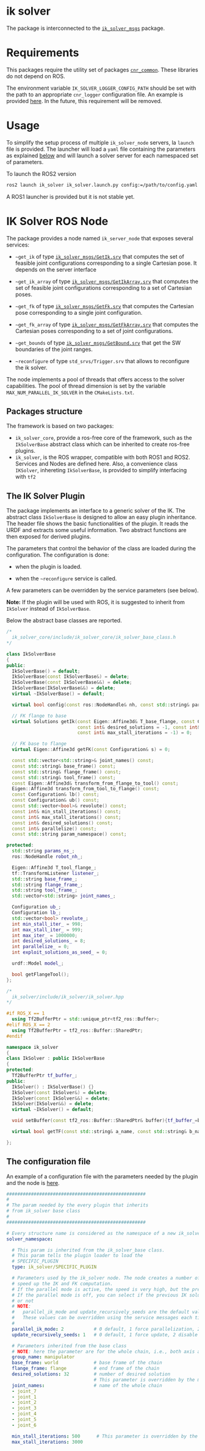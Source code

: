 # ik solver

The package is interconnected to the [`ik_solver_msgs`](https:/github.com/JRL-CARI-CNR-UNIBS/ik_solver_msgs.git) package. 

# Requirements

This packages require the utility set of packages [`cnr_common`](https://github.com/JRL-CARI-CNR-UNIBS/cnr_common). These libraries do not depend on ROS.

The environment variable `IK_SOLVER_LOGGER_CONFIG_PATH` should be set with the path to an appropriate `cnr_logger` configuration file. An example is provided [here](https://github.com/JRL-CARI-CNR-UNIBS/ik_solver/blob/master/ik_solver_core/config/default_logger.yaml).
In the future, this requirement will be removed.

# Usage

To simplify the setup process of multiple `ik_solver_node` servers, la `launch` file is provided. The launcher will load a `yaml` file containing the parameters as explained [below](#the-configuration-file) and will launch a solver server for each namespaced set of parameters.

To launch the ROS2 version

```bash
ros2 launch ik_solver ik_solver.launch.py config:=/path/to/config.yaml
```

A ROS1 launcher is provided but it is not stable yet.

# IK Solver ROS Node

The package provides a node named `ik_server_node` that exposes several services:
    
* `~get_ik` of type [`ik_solver_msgs/GetIk.srv`](https:/github.com/JRL-CARI-CNR-UNIBS/ik_solver_msgs/tree/parallel-ik/srv/GetIk.srv) that computes the set of feasible joint configurations corresponding to a single Cartesian pose. It depends on the server interface 

* `~get_ik_array` of type [`ik_solver_msgs/GetIkArray.srv`](https:/github.com/JRL-CARI-CNR-UNIBS/ik_solver_msgs/tree/parallel-ik/srv/GetIkArray.srv)
 that computes the set of feasible joint configurations corresponding to a set of Cartesian poses. 

* `~get_fk` of type [`ik_solver_msgs/GetFk.srv`](https:/github.com/JRL-CARI-CNR-UNIBS/ik_solver_msgs/tree/parallel-ik/srv/GetFk.srv) that computes the Cartesian pose corresponding to a single joint configuration. 

* `~get_fk_array` of type [`ik_solver_msgs/GetFkArray.srv`](https:/github.com/JRL-CARI-CNR-UNIBS/ik_solver_msgs/tree/parallel-ik/srv/GetFkArray.srv) that computes the Cartesian poses corresponding to a set of joint configurations. 

* `~get_bounds` of type [`ik_solver_msgs/GetBound.srv`](https:/github.com/JRL-CARI-CNR-UNIBS/ik_solver_msgs/tree/parallel-ik/srv/GetBound.srv) that get the SW boundaries of the joint ranges. 

* `~reconfigure` of type `std_srvs/Trigger.srv` that allows to reconfigure the ik solver.
    
The node implements a pool of threads that offers access to the solver capabilities. 
The pool of thread dimension is set by the variable `MAX_NUM_PARALLEL_IK_SOLVER` in the `CMakeLists.txt`. 

## Packages structure

The framework is based on two packages:
* `ik_solver_core`, provide a ros-free core of the framework, such as the `IkSolverBase` abstract class which can be inherited to create ros-free plugins.
* `ik_solver`, is the ROS wrapper, compatible with both ROS1 and ROS2. Services and Nodes are defined here. Also, a convenience class `IKSolver`, inhereting `IkSolverBase`, is provided to simplify interfacing with `tf2`

## The IK Solver Plugin

The package implements an interface to a generic solver of the IK. The abstract class `IkSolverBase` is designed to allow an easy plugin inheritance.
The header file shows the basic functionalities of the plugin. It reads the URDF and extracts some useful information. Two abstract functions are then exposed for derived plugins.

The parameters that control the behavior of the class are loaded during the configuration. The configuration is done: 

* when the plugin is loaded.

* when the `~reconfigure` service is called.

A few parameters can be overridden by the service parameters (see below).

**Note:** If the plugin will be used with ROS, it is suggested to inherit from `IkSolver` instead of `IkSolverBase`.

Below the abstract base classes are reported. 

```cpp
/*
  ik_solver_core/include/ik_solver_core/ik_solver_base_class.h
*/

class IkSolverBase
{
public:
  IkSolverBase() = default;
  IkSolverBase(const IkSolverBase&) = delete;
  IkSolverBase(const IkSolverBase&&) = delete;
  IkSolverBase(IkSolverBase&&) = delete;
  virtual ~IkSolverBase() = default;

  virtual bool config(const ros::NodeHandle& nh, const std::string& param_ns = "");

  // FK flange to base
  virtual Solutions getIk(const Eigen::Affine3d& T_base_flange, const Configurations& seeds,
                          const int& desired_solutions = -1, const int& min_stall_iterations = -1,
                          const int& max_stall_iterations = -1) = 0;

  // FK base to flange
  virtual Eigen::Affine3d getFK(const Configuration& s) = 0;

  const std::vector<std::string>& joint_names() const;
  const std::string& base_frame() const;
  const std::string& flange_frame() const;
  const std::string& tool_frame() const;
  const Eigen::Affine3d& transform_from_flange_to_tool() const;
  Eigen::Affine3d transform_from_tool_to_flange() const;
  const Configuration& lb() const;
  const Configuration& ub() const;
  const std::vector<bool>& revolute() const;
  const int& min_stall_iterations() const;
  const int& max_stall_iterations() const;
  const int& desired_solutions() const;
  const int& parallelize() const;
  const std::string param_namespace() const;

protected:
  std::string params_ns_;
  ros::NodeHandle robot_nh_;

  Eigen::Affine3d T_tool_flange_;
  tf::TransformListener listener_;
  std::string base_frame_;
  std::string flange_frame_;
  std::string tool_frame_;
  std::vector<std::string> joint_names_;

  Configuration ub_;
  Configuration lb_;
  std::vector<bool> revolute_;
  int min_stall_iter_ = 998;
  int max_stall_iter_ = 999;
  int max_iter_ = 1000000;
  int desired_solutions_ = 8;
  int parallelize_ = 0;
  int exploit_solutions_as_seed_ = 0;

  urdf::Model model_;

  bool getFlangeTool();
};
```

```cpp
/*
  ik_solver/include/ik_solver/ik_solver.hpp
*/

#if ROS_X == 1
  using Tf2BufferPtr = std::unique_ptr<tf2_ros::Buffer>;
#elif ROS_X == 2
  using Tf2BufferPtr = tf2_ros::Buffer::SharedPtr;
#endif

namespace ik_solver
{
class IkSolver : public IkSolverBase
{
protected:
  Tf2BufferPtr tf_buffer_;
public:
  IkSolver() : IkSolverBase() {}
  IkSolver(const IkSolver&) = delete;
  IkSolver(const IkSolver&&) = delete;
  IkSolver(IkSolver&&) = delete;
  virtual ~IkSolver() = default;

  void setBuffer(const tf2_ros::Buffer::SharedPtr& buffer){tf_buffer_=buffer;}

  virtual bool getTF(const std::string& a_name, const std::string& b_name, Eigen::Affine3d& T_ab) const;

};
```


## The configuration file

An example of a configuration file with the parameters needed by the plugin and the node is [here](config/params.yaml.template).

```yaml
###################################################
#
# The param needed by the every plugin that inherits 
# from ik_solver base class
#
###################################################

# Every structure name is considered as the namespace of a new ik_solver node. Mulitple structure creates multiple nodes.
solver_namespace:

  # This param is inherited from the ik_solver_base class.
  # This param tells the plugin loader to load the 
  # SPECIFIC_PLUGIN
  type: ik_solver/SPECIFIC_PLUGIN

  # Parameters used by the ik_solver node. The node creates a number of parallel threads for
  # speed up the IK and FK computation.
  # If the parallel mode is active, the speed is very high, but the previous IK solution cannot be exploited
  # If the parallel mode is off, you can select if the previous IK solution is used as seed for the next IK solution
  # or not
  # NOTE:
  #   parallel_ik_mode and update_recursively_seeds are the default value. 
  #   These values can be overridden using the service messages each time the service are called.
  #   
  parallel_ik_mode: 2           # 0 default, 1 force parallelization, 2 disable parallelization
  update_recursively_seeds: 1   # 0 default, 1 force update, 2 disable update !!! If paralle_ik_mode is 2, this is neglected

  # Parameters inherited from the base class
  # NOTE: here the parameter are for the whole chain, i.e., both axis and robot arm chain
  group_name: manipulator
  base_frame: world             # base frame of the chain
  flange_frame: flange          # end frame of the chain
  desired_solutions: 32         # number of desired solution
                                # This parameter is overridden by the max_number_of_solutions in the GetIk service if it is different from 0
  joint_names:                  # name of the whole chain 
  - joint_7
  - joint_1
  - joint_2
  - joint_3
  - joint_4
  - joint_5
  - joint_6

  min_stall_iterations: 500      # This parameter is overridden by the stall_iterations in the GetIk service if it is different from 0
  max_stall_iterations: 3000
```
